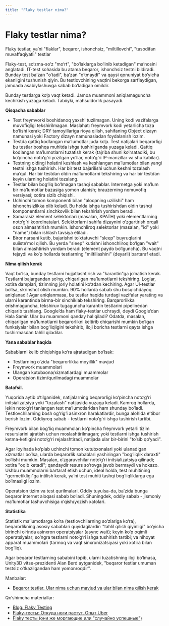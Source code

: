 ```yaml
---
title: "Flaky testlar nima?"
---
```


# Flaky testlar nima?

Flaky testlar, ya’ni "flaklar", beqaror, ishonchsiz, "miltillovchi", "tasodifan muvaffaqiyatli" testlar

Flaky-test, so‘zma-so‘z "mo‘rt", "bo‘laklarga bo‘linib ketadigan" ma’nosini anglatadi. IT-test sohasida bu atama beqaror, ishonchsiz testni bildiradi. Bunday test ba’zan "o‘tadi", ba’zan "o‘tmaydi" va qaysi qonuniyat bo‘yicha ekanligini tushunish qiyin. Bu testlovchining vaqtini bekorga sarflaydigan, jamoada asabiylashuvga sabab bo‘ladigan omildir.

Bunday testlarga ko‘p vaqt ketadi. Jamoa muammoni aniqlamaguncha kechikish yuzaga keladi. Tabiiyki, mahsuldorlik pasayadi.

**Qisqacha sabablar**

* Test freymvorki boshidanoq yaxshi tuzilmagan. Uning kodi vazifalarga muvofiqligi tekshirilmagan. Maslahat: freymvork kodi yetarlicha toza bo‘lishi kerak; DRY tamoyillariga rioya qilish, sahifaning Object dizayn namunasi yoki Factory dizayn namunasiadan foydalanish lozim.
* Testda qattiq kodlangan ma’lumotlar juda ko‘p. Test natijalari beqarorligi bu testlar boshqa muhitda ishga tushirilganda yuzaga keladi. Qattiq kodlangan ma’lumotlarni tuzatish kerak (tajriba shuni ko‘rsatadiki, bu ko‘pincha noto‘g‘ri yozilgan yo‘llar, noto‘g‘ri IP-manzillar va shu kabilar).
* Testning oldingi holatini keshlash va keshlangan ma’lumotlar bilan yangi testni ishga tushirish. Har bir test bajarilishi uchun keshni tozalash ma’qul. Har bir testdan oldin ma’lumotlarni tekshiring va har bir testdan keyin ularning holatini tozalang.
* Testlar bilan bog‘liq bo‘lmagan tashqi sabablar. Internetga yoki ma’lum bir ma’lumotlar bazasiga yomon ulanish; brauzerning nomuvofiq versiyasi; xotira sizib chiqishi.
* Uchinchi tomon komponenti bilan "aloqaning uzilishi" ham ishonchsizlikka olib keladi. Bu holda ishga tushirishdan oldin tashqi komponentlarni sinchkovlik bilan tekshirish yordam beradi.
* Samarasiz element selektorlari (masalan, XPATH) yoki elementlarning noto‘g‘ri koordinatalari. Selektorlarni sahifa dizaynini o‘zgartirish orqali oson almashtirish mumkin. Ishonchliroq selektorlar (masalan, "id" yoki "name") bilan ishlash tavsiya etiladi.
* Biror narsani kutib, bajarishni to‘xtatuvchi "sleep" buyruqlarini suiiste’mol qilish. Bu yerda "sleep" kutishni ishonchliroq bo‘lgan "wait" bilan almashtirish yordam beradi (element paydo bo‘lguncha). Bu vaqtni tejaydi va ko‘p hollarda testlarning "miltillashini" (deyarli) bartaraf etadi.

**Nima qilish kerak**

Vaqt bo‘lsa, bunday testlarni hujjatlashtirish va "karantin"ga jo‘natish kerak. Testlarni bajargandan so‘ng, chiqarilgan ma’lumotlarni tekshiring. Loglar, xotira damplari, tizimning joriy holatini ko‘zdan kechiring. Agar UI-testlar bo‘lsa, skrinshot olish mumkin. 90% hollarda sabab shu bosqichdayoq aniqlanadi! Agar aniqlanmasa, bu testlar haqida turdagi vazifalar yarating va ularni karantinda birma-bir sinchiklab tekshiring. Barqarorlikka erishmaguncha, tekshiruv tugaguncha karantin testlarini pipelinedan chiqarib tashlang. Google’da ham flaky-testlar uchraydi, deydi Google’dan Hala Samir. Ular bu muammoni qanday hal qiladi? Odatda, masalan, chiqarilgan ma’lumotlarni beqarorlikni keltirib chiqarishi mumkin bo‘lgan funksiyalar bilan bog‘liqligini tekshirib, iloji boricha testlarni qayta ishga tushirmasdan tahlil qiladilar.

**Yana sabablar haqida**

Sabablarni kelib chiqishiga ko‘ra ajratadigan bo‘lsak:

* Testlarning o‘zida "beqarorlikka moyillik" mavjud
* Freymvork muammolari
* Ulangan kutubxona/xizmatlardagi muammolar
* Operatsion tizim/qurilmadagi muammolar

**Batafsil.**

Yuqorida aytib o‘tilganidek, natijalarning beqarorligi ko‘pincha noto‘g‘ri initsializatsiya yoki "tozalash" natijasida yuzaga keladi. Kamroq hollarda, lekin noto‘g‘ri tanlangan test ma’lumotlaridan ham shunday bo‘ladi. Testlovchilarning bosh og‘rig‘i asinxron harakatlardir, bunga alohida e’tibor berish lozim. Oddiyroq sabab - testlarni noto‘g‘ri ishga tushirish tartibi.

Freymvork bilan bog‘liq muammolar: ko‘pincha freymvork yetarli tizim resurslarini ajratish uchun moslashtirilmagan; yoki testlarni ishga tushirish ketma-ketligini noto‘g‘ri rejalashtiradi, natijada ular bir-birini "to‘sib qo‘yadi".

Agar loyihada ko‘plab uchinchi tomon kutubxonalari yoki ulanadigan xizmatlar bo‘lsa, ularda beqarorlik sabablari yashiringan "bog‘liqlik daraxti" bo‘lishi mumkin. Masalan, o‘zgaruvchilar noto‘g‘ri initsializatsiya qilinadi; xotira "oqib ketadi"; qandaydir resurs so‘rovga javob bermaydi va hokazo. Ushbu muammolarni bartaraf etish uchun, ideal holda, test muhitining "germetikligi"ga intilish kerak, ya’ni test muhiti tashqi bog‘liqliklarga ega bo‘lmasligi lozim.

Operatsion tizim va test qurilmalari. Oddiy tuyulsa-da, ba’zida bunga beqaror internet aloqasi sabab bo‘ladi. Shuningdek, oddiy sabab - jismoniy ma’lumotlar tashuvchisiga o‘qish/yozish xatolari.

**Statistika**&#x20;

Statistik ma’lumotlarga ko‘ra (testlovchilarning so‘zlariga ko‘ra), beqarorlikning asosiy sabablari quyidagilardir: "tahlil qilish qiyinligi" bo‘yicha birinchi o‘rinda asinxron operatsiyalar (async wait); keyin ko‘p oqimli operatsiyalar; so‘ngra testlarni noto‘g‘ri ishga tushirish tartibi; va nihoyat apparat muammolari (tarmoq va vaqt sinxronizatsiyasi yoki xotira bilan bog‘liq).

Agar beqaror testlarning sababini topib, ularni tuzatishning iloji bo‘lmasa, Unity3D vitse-prezidenti Alan Berd aytganidek, "beqaror testlar umuman testsiz o‘tkazilgandan ham yomonroqdir".

Manbalar:

* [Beqaror testlar. Ular nima uchun mavjud va ular bilan nima qilish kerak](https://testengineer.ru/nestabilnye-testy-pochemu-oni-sushchestvuyut-i-chto-s-nimi-delat/)

Qo‘shimcha materiallar:

* [Blog: Flaky Testing](https://www.developsense.com/blog/2021/02/flaky-testing/)
* [Flaky-тесты: Откуда ноги растут. Опыт Uber](https://habr.com/ru/post/565806/)
* [Flaky тесты (они же моргающие или "случайно успешные")](https://www.maxshulga.ru/2021/04/flaky-tests-or-random-success.html)